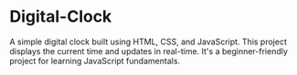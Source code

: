# Digital-Clock
A simple digital clock built using HTML, CSS, and JavaScript. This project displays the current time and updates in real-time. It's a beginner-friendly project for learning JavaScript fundamentals.
